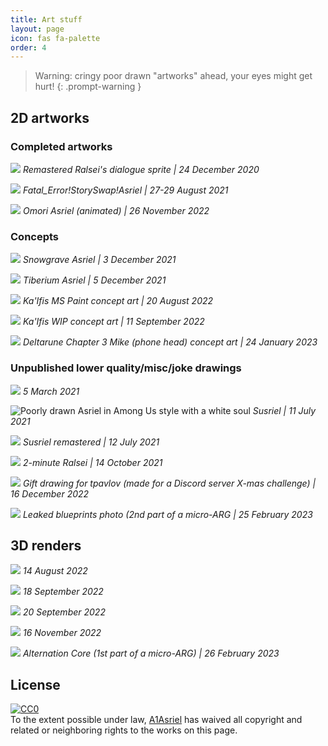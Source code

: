 ```yaml
---
title: Art stuff
layout: page
icon: fas fa-palette
order: 4
---
```


> Warning: cringy poor drawn "artworks" ahead, your eyes might get hurt!
{: .prompt-warning }

## 2D artworks

### Completed artworks

![](https://i.redd.it/sqpmr70220761.png)
*Remastered Ralsei's dialogue sprite | 24 December 2020*

![](https://cdn.discordapp.com/attachments/803693424083206224/881293954560188446/FATAL_ASRIEL_enhanced.png)
*Fatal_Error!StorySwap!Asriel | 27-29 August 2021*

![](https://cdn.discordapp.com/attachments/906997388479176755/1045824271651450890/omoriel.gif)
*Omori Asriel (animated) | 26 November 2022*

### Concepts

![](https://cdn.discordapp.com/attachments/803693424083206224/916314092644470794/snowgrave_asriel_concept.png)
*Snowgrave Asriel | 3 December 2021*

![](https://cdn.discordapp.com/attachments/803693424083206224/916847878981435433/unknown.png)
*Tiberium Asriel | 5 December 2021*

![](https://cdn.discordapp.com/attachments/803693424083206224/1018267303432962149/KaIfis.png)
*Ka'Ifis MS Paint concept art | 20 August 2022*

![](https://cdn.discordapp.com/attachments/803693424083206224/1018267533477953557/unknown.png)
*Ka'Ifis WIP concept art | 11 September 2022*

![](https://cdn.discordapp.com/attachments/704701934233190944/1067453073410248764/image-1.png)
*Deltarune Chapter 3 Mike (phone head) concept art | 24 January 2023*

### Unpublished lower quality/misc/joke drawings

![](https://cdn.discordapp.com/attachments/803693424083206224/817397808318644265/sketch-1614952923440.png)
*5 March 2021*

![Poorly drawn Asriel in Among Us style with a white soul](https://cdn.discordapp.com/attachments/713481949896900622/1053474865287528499/asrielus.png)
*Susriel | 11 July 2021*

![](https://cdn.discordapp.com/attachments/713481949896900622/1053474172807958578/asrielus_remastered_transparent.png)
*Susriel remastered | 12 July 2021*

![](https://cdn.discordapp.com/attachments/803693424083206224/898256176528130098/unknown.png)
*2-minute Ralsei | 14 October 2021*

![](https://cdn.discordapp.com/attachments/713481949896900622/1053472939909054484/tim_hug.png)
*Gift drawing for tpavlov (made for a Discord server X-mas challenge) | 16 December 2022*

![](https://cdn.discordapp.com/attachments/713481949896900622/1083384988701044826/202302262142.png)
*Leaked blueprints photo (2nd part of a micro-ARG | 25 February 2023*

## 3D renders

![](https://cdn.discordapp.com/attachments/906997388479176755/1042161259895853117/something2sqr.png)
*14 August 2022*

![](https://cdn.discordapp.com/attachments/803693424083206224/1021144404423086111/idk.png)
*18 September 2022*

![](https://cdn.discordapp.com/attachments/906997388479176755/1042187411326779582/idk2.png)
*20 September 2022*

![](https://cdn.discordapp.com/attachments/906997388479176755/1042188066116358144/untitled2.png)
*16 November 2022*

![](https://cdn.discordapp.com/attachments/713481949896900622/1083384988889792552/202303021614.png)
*Alternation Core (1st part of a micro-ARG) | 26 February 2023*

## License

<p xmlns:dct="http://purl.org/dc/terms/">
  <a rel="license"
     href="http://creativecommons.org/publicdomain/zero/1.0/">
    <img src="http://i.creativecommons.org/p/zero/1.0/88x31.png" style="border-style: none;" alt="CC0" />
  </a>
  <br />
  To the extent possible under law,
  <a rel="dct:publisher"
     href="https://a1asriel.github.io/about">
    <span property="dct:title">A1Asriel</span></a>
  has waived all copyright and related or neighboring rights to
  the works on this page.
</p>
